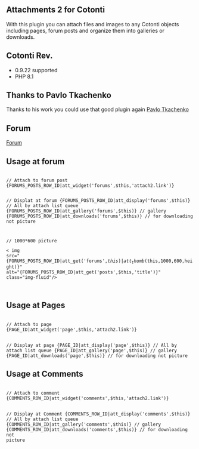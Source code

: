 ## Attachments 2 for Cotonti

With this plugin you can attach files and images to any Cotonti objects including pages, forum posts and organize them into galleries or downloads.

## Cotonti Rev. 
- 0.9.22 supported
- PHP 8.1 

## Thanks to Pavlo Tkachenko
Thanks to his work you could use that good plugin again
[Pavlo Tkachenko](https://github.com/Dayver)


## Forum
[Forum](https://www.cotonti.com/forums?m=posts&q=9217)


## Usage at forum
<code>
// Attach to forum post
{FORUMS_POSTS_ROW_ID|att_widget('forums',$this,'attach2.link')}

// Displat at forum
{FORUMS_POSTS_ROW_ID|att_display('forums',$this)}   //  All by attach list queue
{FORUMS_POSTS_ROW_ID|att_gallery('forums',$this)}   //  gallery
{FORUMS_POSTS_ROW_ID|att_downloads('forums',$this)} //  for downloading not picture

// 1000*600 picture<p>&lt; img src="{FORUMS_POSTS_ROW_ID|att_get('forums',$this)|att_thumb($this,1000,600,height)}" alt="{FORUMS_POSTS_ROW_ID|att_get('posts',$this,'title')}" class="img-fluid"/&gt;</p>
</code>

## Usage at Pages
<code>
// Attach to page
{PAGE_ID|att_widget('page',$this,'attach2.link')}

// Display at page 
    {PAGE_ID|att_display('page',$this)}   //  All by attach list queue
    {PAGE_ID|att_gallery('page',$this)}   //  gallery
    {PAGE_ID|att_downloads('page',$this)} //  for downloading not picture
</code>

## Usage at Comments
<code>
// Attach to comment
{COMMENTS_ROW_ID|att_widget('comments',$this,'attach2.link')} 

// Display at Comment
    {COMMENTS_ROW_ID|att_display('comments',$this)}     //  All by attach list queue
    {COMMENTS_ROW_ID|att_gallery('comments',$this)}     //  gallery
    {COMMENTS_ROW_ID|att_downloads('comments',$this)}   //  for downloading not picture
</code>
